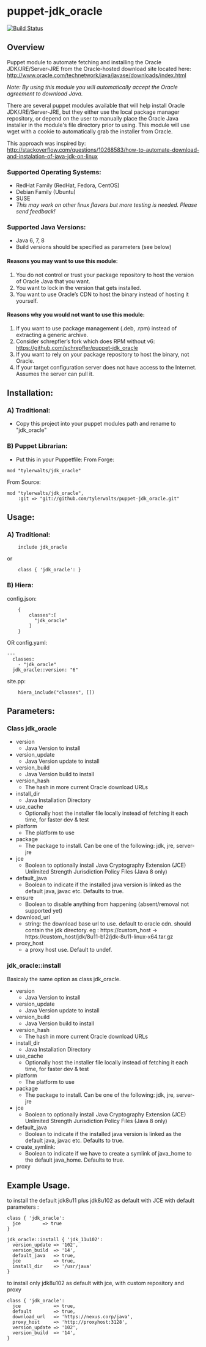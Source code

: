 # puppet-jdk_oracle

[![Build Status](https://travis-ci.org/tylerwalts/puppet-jdk_oracle.png?branch=master)](https://travis-ci.org/tylerwalts/puppet-jdk_oracle)

## Overview

Puppet module to automate fetching and installing the Oracle JDK/JRE/Server-JRE from the Oracle-hosted download site located here: http://www.oracle.com/technetwork/java/javase/downloads/index.html

_Note:  By using this module you will automatically accept the Oracle agreement to download Java._

There are several puppet modules available that will help install Oracle JDK/JRE/Server-JRE, but they either use the local package manager repository, or depend on the user to manually place the Oracle Java installer in the module's file directory prior to using.  This module will use wget with a cookie to automatically grab the installer from Oracle.

This approach was inspired by: http://stackoverflow.com/questions/10268583/how-to-automate-download-and-instalation-of-java-jdk-on-linux

### Supported Operating Systems:
* RedHat Family (RedHat, Fedora, CentOS)
* Debian Family (Ubuntu)
* SUSE
* _This may work on other linux flavors but more testing is needed.  Please send feedback!_

### Supported Java Versions:
* Java 6, 7, 8
* Build versions should be specified as parameters (see below)

#### Reasons you may want to use this module:

1. You do not control or trust your package repository to host the version of Oracle Java that you want.
1. You want to lock in the version that gets installed.
1. You want to use Oracle’s CDN to host the binary instead of hosting it yourself.

#### Reasons why you would not want to use this module:

1. If you want to use package management (.deb, .rpm) instead of extracting a generic archive.
  1. Consider schrepfler’s fork which does RPM without v6:  https://github.com/schrepfler/puppet-jdk_oracle
1. If you want to rely on your package repository to host the binary, not Oracle.
1. If your target configuration server does not have access to the Internet.  Assumes the server can pull it.


## Installation:

### A) Traditional:
* Copy this project into your puppet modules path and rename to "jdk_oracle"

### B) Puppet Librarian:
* Put this in your Puppetfile:
From Forge:
```
mod "tylerwalts/jdk_oracle"
```

From Source:
```
mod "tylerwalts/jdk_oracle",
    :git => "git://github.com/tylerwalts/puppet-jdk_oracle.git"
```


## Usage:

### A)  Traditional:
```
    include jdk_oracle
```
or
```
    class { 'jdk_oracle': }
```


### B) Hiera:
config.json:
```
    {
        classes":[
          "jdk_oracle"
        ]
    }
```
OR
config.yaml:
```
---
  classes:
    - "jdk_oracle"
  jdk_oracle::version: "6"
```

site.pp:
```
    hiera_include("classes", [])
```


## Parameters:
### Class jdk_oracle
* version
    *  Java Version to install
* version_update
    *  Java Version update to install
* version_build
    *  Java Version build to install
* version_hash
    * The hash in more current Oracle download URLs
*  install_dir
    *  Java Installation Directory
*  use_cache
    *  Optionally host the installer file locally instead of fetching it each time, for faster dev & test
*  platform
    *  The platform to use
*  package
    *  The package to install. Can be one of the following: jdk, jre, server-jre
*  jce
    * Boolean to optionally install Java Cryptography Extension (JCE) Unlimited Strength Jurisdiction Policy Files (Java 8 only)
*  default_java
    * Boolean to indicate if the installed java version is linked as the default java, javac etc. Defaults to true.
*  ensure
    * Boolean to disable anything from happening (absent/removal not supported yet)
*  download_url
    * string: the download base url to use. default to oracle cdn. should contain the jdk directory. eg : https://custom_host -> https://custom_host/jdk/8u11-b12/jdk-8u11-linux-x64.tar.gz
* proxy_host
    * a proxy host use. Default to undef.
    
### jdk_oracle::install
Basicaly the same option as class jdk_oracle.
* version
    *  Java Version to install
* version_update
    *  Java Version update to install
* version_build
    *  Java Version build to install
* version_hash
    * The hash in more current Oracle download URLs
*  install_dir
    *  Java Installation Directory
*  use_cache
    *  Optionally host the installer file locally instead of fetching it each time, for faster dev & test
*  platform
    *  The platform to use
*  package
    *  The package to install. Can be one of the following: jdk, jre, server-jre
*  jce
    * Boolean to optionally install Java Cryptography Extension (JCE) Unlimited Strength Jurisdiction Policy Files (Java 8 only)
*  default_java
    * Boolean to indicate if the installed java version is linked as the default java, javac etc. Defaults to true.
*  create_symlink:
    * Boolean to indicate if we have to create a symlink of java_home to the default java_home. Defaults to true.
*  proxy

## Example Usage.

to install the default jdk8u11 plus jdk8u102 as default with JCE with default parameters :

```puppet
class { 'jdk_oracle':
  jce        => true
}

jdk_oracle::install { 'jdk_11u102':
  version_update => '102',
  version_build  => '14',
  default_java   => true,
  jce            => true,
  install_dir    => '/usr/java'
}
```

to install only jdk8u102 as default with jce, with custom repository and proxy
```puppet
class { 'jdk_oracle':
  jce            => true,
  default        => true,
  download_url   => 'https://nexus.corp/java',
  proxy_host     => 'http://proxyhost:3128',
  version_update => '102',
  version_build  => '14',
}
```




